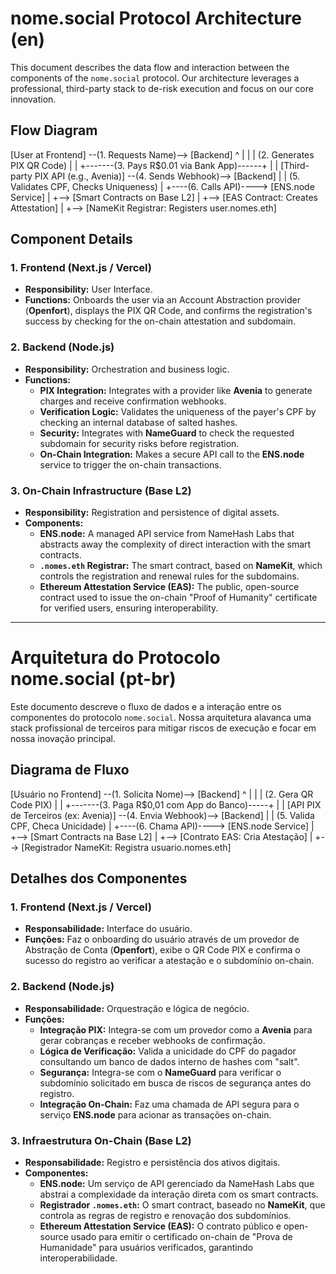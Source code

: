 # nome.social Protocol Architecture (en)

This document describes the data flow and interaction between the components of the `nome.social` protocol. Our architecture leverages a professional, third-party stack to de-risk execution and focus on our core innovation.

## Flow Diagram

[User at Frontend] --(1. Requests Name)--> [Backend]
^                                         |
|                                         | (2. Generates PIX QR Code)
|                                         |
+-------(3. Pays R$0.01 via Bank App)------+
|
|
[Third-party PIX API (e.g., Avenia)] --(4. Sends Webhook)--> [Backend]
|
| (5. Validates CPF, Checks Uniqueness)
|
+----(6. Calls API)----> [ENS.node Service]
|
+--> [Smart Contracts on Base L2]
|
+--> [EAS Contract: Creates Attestation]
|
+--> [NameKit Registrar: Registers user.nomes.eth]


## Component Details

### 1. Frontend (Next.js / Vercel)
* **Responsibility:** User Interface.
* **Functions:** Onboards the user via an Account Abstraction provider (**Openfort**), displays the PIX QR Code, and confirms the registration's success by checking for the on-chain attestation and subdomain.

### 2. Backend (Node.js)
* **Responsibility:** Orchestration and business logic.
* **Functions:**
    * **PIX Integration:** Integrates with a provider like **Avenia** to generate charges and receive confirmation webhooks.
    * **Verification Logic:** Validates the uniqueness of the payer's CPF by checking an internal database of salted hashes.
    * **Security:** Integrates with **NameGuard** to check the requested subdomain for security risks before registration.
    * **On-Chain Integration:** Makes a secure API call to the **ENS.node** service to trigger the on-chain transactions.

### 3. On-Chain Infrastructure (Base L2)
* **Responsibility:** Registration and persistence of digital assets.
* **Components:**
    * **ENS.node:** A managed API service from NameHash Labs that abstracts away the complexity of direct interaction with the smart contracts.
    * **`.nomes.eth` Registrar:** The smart contract, based on **NameKit**, which controls the registration and renewal rules for the subdomains.
    * **Ethereum Attestation Service (EAS):** The public, open-source contract used to issue the on-chain "Proof of Humanity" certificate for verified users, ensuring interoperability.

---

# Arquitetura do Protocolo nome.social (pt-br)

Este documento descreve o fluxo de dados e a interação entre os componentes do protocolo `nome.social`. Nossa arquitetura alavanca uma stack profissional de terceiros para mitigar riscos de execução e focar em nossa inovação principal.

## Diagrama de Fluxo

[Usuário no Frontend] --(1. Solicita Nome)--> [Backend]
^                                            |
|                                            | (2. Gera QR Code PIX)
|                                            |
+-------(3. Paga R$0,01 com App do Banco)-----+
|
|
[API PIX de Terceiros (ex: Avenia)] --(4. Envia Webhook)--> [Backend]
|
| (5. Valida CPF, Checa Unicidade)
|
+----(6. Chama API)----> [ENS.node Service]
|
+--> [Smart Contracts na Base L2]
|
+--> [Contrato EAS: Cria Atestação]
|
+--> [Registrador NameKit: Registra usuario.nomes.eth]


## Detalhes dos Componentes

### 1. Frontend (Next.js / Vercel)
* **Responsabilidade:** Interface do usuário.
* **Funções:** Faz o onboarding do usuário através de um provedor de Abstração de Conta (**Openfort**), exibe o QR Code PIX e confirma o sucesso do registro ao verificar a atestação e o subdomínio on-chain.

### 2. Backend (Node.js)
* **Responsabilidade:** Orquestração e lógica de negócio.
* **Funções:**
    * **Integração PIX:** Integra-se com um provedor como a **Avenia** para gerar cobranças e receber webhooks de confirmação.
    * **Lógica de Verificação:** Valida a unicidade do CPF do pagador consultando um banco de dados interno de hashes com "salt".
    * **Segurança:** Integra-se com o **NameGuard** para verificar o subdomínio solicitado em busca de riscos de segurança antes do registro.
    * **Integração On-Chain:** Faz uma chamada de API segura para o serviço **ENS.node** para acionar as transações on-chain.

### 3. Infraestrutura On-Chain (Base L2)
* **Responsabilidade:** Registro e persistência dos ativos digitais.
* **Componentes:**
    * **ENS.node:** Um serviço de API gerenciado da NameHash Labs que abstrai a complexidade da interação direta com os smart contracts.
    * **Registrador `.nomes.eth`:** O smart contract, baseado no **NameKit**, que controla as regras de registro e renovação dos subdomínios.
    * **Ethereum Attestation Service (EAS):** O contrato público e open-source usado para emitir o certificado on-chain de "Prova de Humanidade" para usuários verificados, garantindo interoperabilidade.

